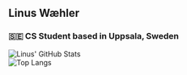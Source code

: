 ## Linus Wæhler
### :sweden: CS Student based in Uppsala, Sweden

![Linus' GitHub Stats](https://github-readme-stats.vercel.app/api?username=lnus&show_icons=true&theme=radical)
<br>
![Top Langs](https://github-readme-stats.vercel.app/api/top-langs/?username=lnus&theme=radical)
